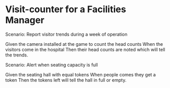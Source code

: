 # Visit-counter for a Facilities Manager

Scenario: Report visitor trends during a week of operation

  Given the camera installed at the game to count the head counts
  When the visitors come in the hospital
  Then their head counts are noted which will tell the trends.

Scenario: Alert when seating capacity is full

  Given the seating hall with equal tokens
  When people comes they get a token
  Then the tokens left will tell the hall in full or empty.
